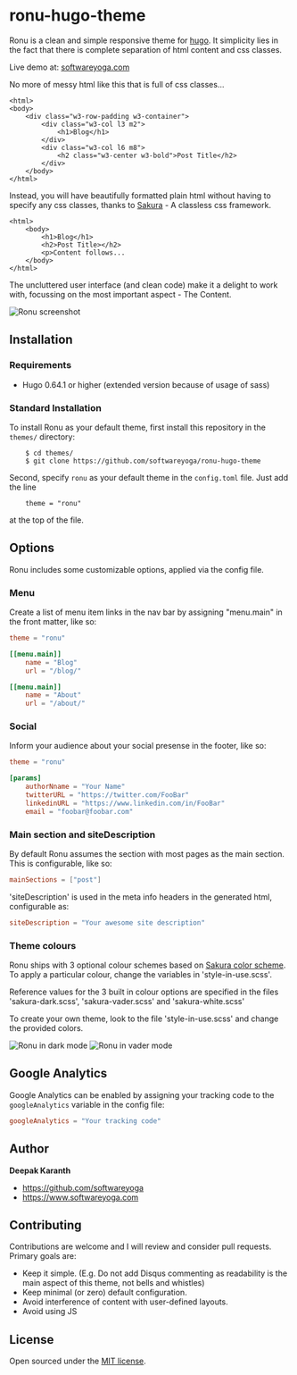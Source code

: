 # ronu-hugo-theme
Ronu is a clean and simple responsive theme for [hugo](https://gohugo.io). It simplicity lies in the fact that there is complete separation of html content and css classes.

Live demo at: [softwareyoga.com](https://www.softwareyoga.com)

No more of messy html like this that is full of css classes...
```
<html>
<body>
	<div class="w3-row-padding w3-container">
		<div class="w3-col l3 m2">
			<h1>Blog</h1>
		</div>
		<div class="w3-col l6 m8">
			<h2 class="w3-center w3-bold">Post Title</h2>
		</div>  
	</body>
</html>
```
Instead, you will have beautifully formatted plain html without having to specify any css classes, thanks to [Sakura](https://oxal.org/projects/sakura) - A classless css framework.

```
<html>
	<body>
		<h1>Blog</h1>
		<h2>Post Title></h2>
		<p>Content follows...
	</body>
</html>
```
The uncluttered user interface (and clean code) make it a delight to work with, focussing on the most important aspect - The Content.

![Ronu screenshot](https://github.com/softwareyoga/ronu-hugo-theme/images/screenshot.png)


## Installation

### Requirements

- Hugo 0.64.1 or higher (extended version because of usage of sass)

### Standard Installation

To install Ronu as your default theme, first install this repository in the `themes/` directory:
```
    $ cd themes/
    $ git clone https://github.com/softwareyoga/ronu-hugo-theme
```
Second, specify `ronu` as your default theme in the `config.toml` file. Just add the line
```
    theme = "ronu"
```
at the top of the file.


## Options

Ronu includes some customizable options, applied via the config file.


### Menu

Create a list of menu item links in the nav bar by assigning "menu.main" in the front matter, like so:

```toml
theme = "ronu"

[[menu.main]]
	name = "Blog"
	url = "/blog/"

[[menu.main]]
	name = "About"
	url = "/about/"
```

### Social
Inform your audience about your social presense in the footer, like so:

```toml
theme = "ronu"

[params]
	authorNname = "Your Name"
	twitterURL = "https://twitter.com/FooBar"
	linkedinURL = "https://www.linkedin.com/in/FooBar"
	email = "foobar@foobar.com"
```

### Main section and siteDescription

By default Ronu assumes the section with most pages as the main section. This is configurable, like so:

```toml
mainSections = ["post"]
```

'siteDescription' is used in the meta info headers in the generated html, configurable as:
```toml
siteDescription = "Your awesome site description"
```

### Theme colours

Ronu ships with 3 optional colour schemes based on [Sakura color scheme](https://github.com/oxalorg/sakura/tree/master/scss). To apply a particular colour, change the variables in 'style-in-use.scss'.

Reference values for the 3 built in colour options are specified in the files 'sakura-dark.scss', 'sakura-vader.scss' and 'sakura-white.scss'

To create your own theme, look to the file 'style-in-use.scss' and change the provided colors.

![Ronu in dark mode](https://github.com/softwareyoga/ronu-hugo-theme/images/screenshot-dark.png)
![Ronu in vader mode](https://github.com/softwareyoga/ronu-hugo-theme/images/screenshot-vader.png)

## Google Analytics

Google Analytics can be enabled by assigning your tracking code to the `googleAnalytics` variable in the config file:

```toml
googleAnalytics = "Your tracking code"
```

## Author
**Deepak Karanth**
- https://github.com/softwareyoga
- https://www.softwareyoga.com

## Contributing

Contributions are welcome and I will review and consider pull requests.  
Primary goals are:

- Keep it simple. (E.g. Do not add Disqus commenting as readability is the main aspect of this theme, not bells and whistles)
- Keep minimal (or zero) default configuration.
- Avoid interference of content with user-defined layouts.
- Avoid using JS

## License

Open sourced under the [MIT license](LICENSE.md).
